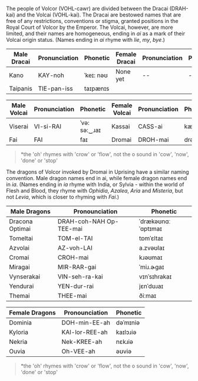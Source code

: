 The people of Volcor (VOHL-cawr) are divided between the Dracai (DRAH-kai) and the Volcai (VOHL-kai). The Dracai are bestowed names that are free of any restrictions, conventions or stigma, granted positions in the Royal Court of Volcor by the Emperor. The Volcai, however, are more limited, and their names are homogeneous, ending in _ai_ as a mark of their Volcai origin status. (Names ending in _ai_ rhyme with _lie_, _my_, _bye_.)

| Male Dracai | Pronunciation | Phonetic  | Female Dracai | Pronunciation | Phonetic |
| ----------- | ------------- | --------- | ------------- | ------------- | -------- |
| Kano        | KAY-noh       | ˈkeɪ: nəʊ | None yet      | --            | --       |
| Taipanis    | TIE-pan-iss   | taɪpænɪs  |               |               |          |

| Male Volcai | Pronunciation | Phonetic     | Female Volcai | Pronunciation | Phonetic |
| ----------- | ------------- | ------------ | ------------- | ------------- | -------- |
| Viserai     | VI-si-RAI     | ˈvə: sə:‿ɹaɪ | Kassai        | CASS-ai       | kæsˈaɪ   |
| Fai         | FAI           | faɪ          | Dromai        | DROH-mai      | drəʊmaɪ  |

> *the 'oh' rhymes with 'crow' or 'flow', not the o sound in 'cow', 'now', 'done' or 'stop'

The dragons of Volcor invoked by Dromai in Uprising have a similar naming convention. Male dragon names end in ai, while female dragon names end in _ia_. (Names ending in _ia_ rhyme with India, or Sylvia - within the world of Flesh and Blood, they rhyme with _Ophidia_, _Azalea_, _Aria_ and _Misteria_, but not _Levia_, which is closer to rhyming with _Fai_.)

| Male Dragons    | Pronounciation          | Phonetic            |
| --------------- | ----------------------- | ------------------- |
| Dracona Optimai | DRAH-coh-NAH Op-TEE-mai | ˈdrækəʊnɑː ˈɑptɪmaɪ |
| Tomeltai        | TOM-el-TAI              | tɒmˈɛltaɪ           |
| Azvolai         | AZ-voh-LAI              | a.zvəʊlaɪ           |
| Cromai          | CROH-mai                | kɹəʊmaɪ             |
| Miragai         | MIR-RAR-gai             | ˈmiɹ.ɚgaɪ           |
| Vynserakai      | VIN-seh-ra-kai          | vɪnˈsɪhɾakaɪ        |
| Yendurai        | YEN-dur-rai             | jɛnˈdʊɹaɪ           |
| Themai          | THEE-mai                | ðiːmaɪ              |

| Female Dragons | Pronounciation | Phonetic |
| -------------- | -------------- | -------- |
| Dominia        | DOH-min-EE-ah  | dəˈmɪniə |
| Kyloria        | KAI-lor-REE-ah | kaɪlɔɹiə |
| Nekria         | Nek-KREE-ah    | nɛkɹiə   |
| Ouvia          | Oh-VEE-ah      | əʊviə    |

> *the 'oh' rhymes with 'crow' or 'flow', not the o sound in 'cow', 'now', 'done' or 'stop'
